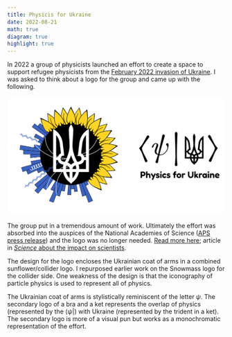 ```yaml
---
title: Physicis for Ukraine
date: 2022-08-21
math: true
diagram: true
highlight: true
---
```

In 2022 a group of physicists launched an effort to create a space to support refugee physicists from the [February 2022 invasion of Ukraine](https://en.wikipedia.org/wiki/2022_Russian_invasion_of_Ukraine). I was asked to think about a logo for the group and came up with the following.

![Physics for Ukraine](./PhysicistsForUkraine.png)

The group put in a tremendous amount of work. Ultimately the effort was absorbed into the auspices of the National Academies of Science ([APS press release](https://aps.org/programs/international/ukraine.cfm)) and the logo was no longer needed. [Read more here](https://twitter.com/physics_nate/status/1504905331603738624); article in [*Science* about the impact on scientists](https://www.science.org/content/article/ukraine-s-mounting-death-toll-includes-growing-number-researchers).

The design for the logo encloses the Ukrainian coat of arms in a combined sunflower/collider logo. I repurposed earlier work on the Snowmass logo for the collider side. One weakness of the design is that the iconography of particle physics is used to represent all of physics. 

The Ukrainian coat of arms is stylistically reminiscent of the letter $\psi$. The secondary logo of a bra and a ket represents the overlap of physics (represented by the $\langle\psi|$) with Ukraine (represented by the trident in a ket). The secondary logo is more of a visual pun but works as a monochromatic representation of the effort.